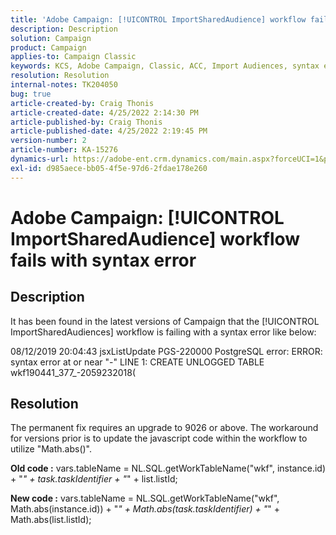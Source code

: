 ```yaml
---
title: 'Adobe Campaign: [!UICONTROL ImportSharedAudience] workflow fails with syntax error'
description: Description
solution: Campaign
product: Campaign
applies-to: Campaign Classic
keywords: KCS, Adobe Campaign, Classic, ACC, Import Audiences, syntax error
resolution: Resolution
internal-notes: TK204050
bug: true
article-created-by: Craig Thonis
article-created-date: 4/25/2022 2:14:30 PM
article-published-by: Craig Thonis
article-published-date: 4/25/2022 2:19:45 PM
version-number: 2
article-number: KA-15276
dynamics-url: https://adobe-ent.crm.dynamics.com/main.aspx?forceUCI=1&pagetype=entityrecord&etn=knowledgearticle&id=19d73c03-a2c4-ec11-a7b6-0022480a1ec2
exl-id: d985aece-bb05-4f5e-97d6-2fdae178e260
---
```

# Adobe Campaign: [!UICONTROL ImportSharedAudience] workflow fails with syntax error

## Description


It has been found in the latest versions of Campaign that the [!UICONTROL ImportSharedAudiences] workflow is failing with a syntax error like below:

08/12/2019 20:04:43 jsxListUpdate PGS-220000 PostgreSQL error: ERROR:  syntax error at or near "-" LINE 1: CREATE UNLOGGED TABLE wkf190441_377_-2059232018(                                            


## Resolution


The permanent fix requires an upgrade to 9026 or above. The workaround for versions prior is to update the javascript code within the workflow to utilize "Math.abs()".

<b>Old code :</b>
vars.tableName = NL.SQL.getWorkTableName("wkf", instance.id) + "_" + task.taskIdentifier + "_" + list.listId;

<b>New code :</b>
vars.tableName = NL.SQL.getWorkTableName("wkf", Math.abs(instance.id)) + "_" + Math.abs(task.taskIdentifier) + "_" + Math.abs(list.listId);
